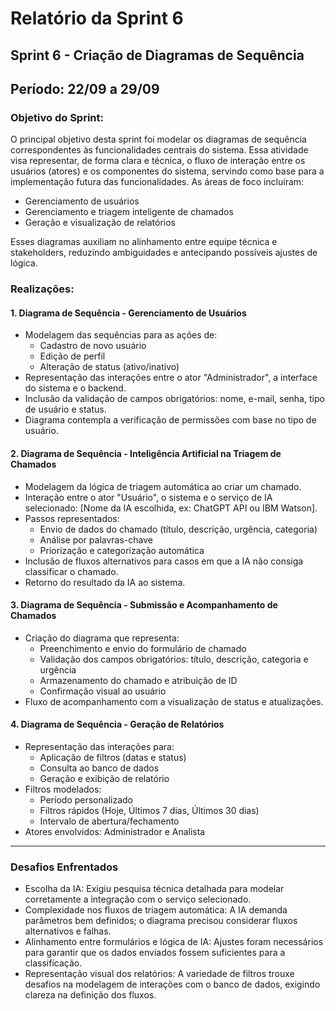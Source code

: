 # Relatório da Sprint 6

## Sprint 6 - Criação de Diagramas de Sequência  
## Período: 22/09 a 29/09

### Objetivo do Sprint:
O principal objetivo desta sprint foi modelar os diagramas de sequência correspondentes às funcionalidades centrais do sistema. Essa atividade visa representar, de forma clara e técnica, o fluxo de interação entre os usuários (atores) e os componentes do sistema, servindo como base para a implementação futura das funcionalidades. As áreas de foco incluíram:

- Gerenciamento de usuários  
- Gerenciamento e triagem inteligente de chamados  
- Geração e visualização de relatórios  

Esses diagramas auxiliam no alinhamento entre equipe técnica e stakeholders, reduzindo ambiguidades e antecipando possíveis ajustes de lógica.

### Realizações:
#### 1. Diagrama de Sequência - Gerenciamento de Usuários
- Modelagem das sequências para as ações de:
  - Cadastro de novo usuário  
  - Edição de perfil  
  - Alteração de status (ativo/inativo)  
- Representação das interações entre o ator "Administrador", a interface do sistema e o backend.  
- Inclusão da validação de campos obrigatórios: nome, e-mail, senha, tipo de usuário e status.  
- Diagrama contempla a verificação de permissões com base no tipo de usuário.

#### 2. Diagrama de Sequência - Inteligência Artificial na Triagem de Chamados
- Modelagem da lógica de triagem automática ao criar um chamado.  
- Interação entre o ator "Usuário", o sistema e o serviço de IA selecionado: [Nome da IA escolhida, ex: ChatGPT API ou IBM Watson].  
- Passos representados:  
  - Envio de dados do chamado (título, descrição, urgência, categoria)  
  - Análise por palavras-chave  
  - Priorização e categorização automática  
- Inclusão de fluxos alternativos para casos em que a IA não consiga classificar o chamado.  
- Retorno do resultado da IA ao sistema.

#### 3. Diagrama de Sequência - Submissão e Acompanhamento de Chamados
- Criação do diagrama que representa:  
  - Preenchimento e envio do formulário de chamado  
  - Validação dos campos obrigatórios: título, descrição, categoria e urgência  
  - Armazenamento do chamado e atribuição de ID  
  - Confirmação visual ao usuário  
- Fluxo de acompanhamento com a visualização de status e atualizações.

#### 4. Diagrama de Sequência - Geração de Relatórios
- Representação das interações para:  
  - Aplicação de filtros (datas e status)  
  - Consulta ao banco de dados  
  - Geração e exibição de relatório  
- Filtros modelados:  
  - Período personalizado  
  - Filtros rápidos (Hoje, Últimos 7 dias, Últimos 30 dias)  
  - Intervalo de abertura/fechamento  
- Atores envolvidos: Administrador e Analista

---

### Desafios Enfrentados
- Escolha da IA: Exigiu pesquisa técnica detalhada para modelar corretamente a integração com o serviço selecionado.  
- Complexidade nos fluxos de triagem automática: A IA demanda parâmetros bem definidos; o diagrama precisou considerar fluxos alternativos e falhas.  
- Alinhamento entre formulários e lógica de IA: Ajustes foram necessários para garantir que os dados enviados fossem suficientes para a classificação.  
- Representação visual dos relatórios: A variedade de filtros trouxe desafios na modelagem de interações com o banco de dados, exigindo clareza na definição dos fluxos.
